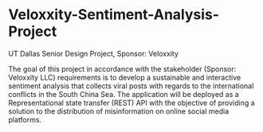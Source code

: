 # Veloxxity-Sentiment-Analysis-Project
UT Dallas Senior Design Project, Sponsor: Veloxxity

The goal of this project in accordance with the
stakeholder (Sponsor: Veloxxity LLC) requirements is to develop a sustainable and interactive
sentiment analysis that collects viral posts with regards to the international conflicts in the South
China Sea. The application will be deployed as a Representational state transfer (REST) API with
the objective of providing a solution to the distribution of misinformation on online social media
platforms.

